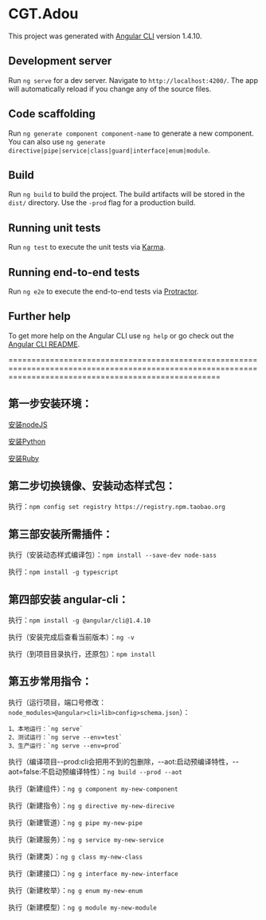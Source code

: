 # CGT.Adou

This project was generated with [Angular CLI](https://github.com/angular/angular-cli) version 1.4.10.

## Development server

Run `ng serve` for a dev server. Navigate to `http://localhost:4200/`. The app will automatically reload if you change any of the source files.

## Code scaffolding

Run `ng generate component component-name` to generate a new component. You can also use `ng generate directive|pipe|service|class|guard|interface|enum|module`.

## Build

Run `ng build` to build the project. The build artifacts will be stored in the `dist/` directory. Use the `-prod` flag for a production build.

## Running unit tests

Run `ng test` to execute the unit tests via [Karma](https://karma-runner.github.io).

## Running end-to-end tests

Run `ng e2e` to execute the end-to-end tests via [Protractor](http://www.protractortest.org/).

## Further help

To get more help on the Angular CLI use `ng help` or go check out the [Angular CLI README](https://github.com/angular/angular-cli/blob/master/README.md).

==========================================================================================================================================================

## 第一步安装环境：
[安装nodeJS](https://nodejs.org/zh-cn/download/)

[安装Python](https://www.python.org/downloads/windows/)

[安装Ruby](https://www.w3cplus.com/sassguide/install.html)

## 第二步切换镜像、安装动态样式包：

执行：`npm config set registry https://registry.npm.taobao.org`

## 第三部安装所需插件：

执行（安装动态样式编译包）：`npm install --save-dev node-sass`

执行：`npm install -g typescript`

## 第四部安装 angular-cli：

执行：`npm install -g @angular/cli@1.4.10`

执行（安装完成后查看当前版本）：`ng -v`

执行（到项目目录执行，还原包）：`npm install`

## 第五步常用指令：

执行（运行项目，端口号修改：`node_modules>@angular>cli>lib>config>schema.json`）：
    
    1、本地运行：`ng serve`
    2、测试运行：`ng serve --env=test`
    3、生产运行：`ng serve --env=prod`
    
执行（编译项目--prod:cli会把用不到的包删除，--aot:启动预编译特性，--aot=false:不启动预编译特性）：`ng build --prod --aot`

执行（新建组件）：`ng g component my-new-component`

执行（新建指令）：`ng g directive my-new-direcive`

执行（新建管道）：`ng g pipe my-new-pipe`

执行（新建服务）：`ng g service my-new-service`

执行（新建类）：`ng g class my-new-class`

执行（新建接口）：`ng g interface my-new-interface`

执行（新建枚举）：`ng g enum my-new-enum`

执行（新建模型）：`ng g module my-new-module`
